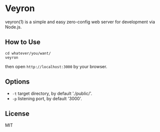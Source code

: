 # Veyron

veyron(1) is a simple and easy zero-config web server for development via Node.js.

## How to Use

```
cd whatever/you/want/
veyron
```

then open `http://localhost:3000` by your browser.

## Options

+ `-t` target directory, by default './public/'.
+ `-p` listening port, by default '3000'.

## License
MIT

